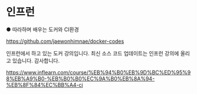 
# 인프런 
● 따라하며 배우는 도커와 CI환경  

https://github.com/jaewonhimnae/docker-codes

인프런에서 하고 있는 도커 강의입니다. 최신 소스 코드 업데이트는 인프런 강의에 올리고 있습니다. 감사합니다.

https://www.inflearn.com/course/%EB%94%B0%EB%9D%BC%ED%95%98%EB%A9%B0-%EB%B0%B0%EC%9A%B0%EB%8A%94-%EB%8F%84%EC%BB%A4-ci
